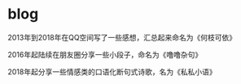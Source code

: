 # blog

2013年到2018年在QQ空间写了一些感想，汇总起来命名为《何枝可依》

2016年起陆续在朋友圈分享一些小段子，命名为《噜噜杂句》

2018年起分享一些情感类的口语化断句式诗歌，名为《私私小语》
